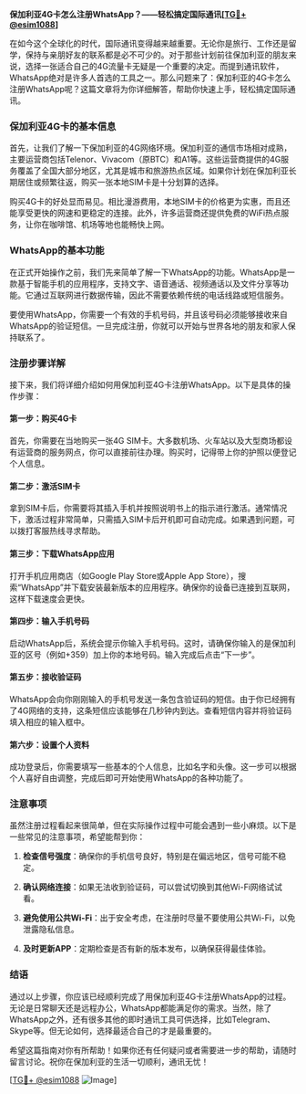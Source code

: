 **保加利亚4G卡怎么注册WhatsApp？——轻松搞定国际通讯[[TG💪+ @esim1088](https://t.me/s/esim1088)]**

在如今这个全球化的时代，国际通讯变得越来越重要。无论你是旅行、工作还是留学，保持与亲朋好友的联系都是必不可少的。对于那些计划前往保加利亚的朋友来说，选择一张适合自己的4G流量卡无疑是一个重要的决定。而提到通讯软件，WhatsApp绝对是许多人首选的工具之一。那么问题来了：保加利亚的4G卡怎么注册WhatsApp呢？这篇文章将为你详细解答，帮助你快速上手，轻松搞定国际通讯。

### 保加利亚4G卡的基本信息

首先，让我们了解一下保加利亚的4G网络环境。保加利亚的通信市场相对成熟，主要运营商包括Telenor、Vivacom（原BTC）和A1等。这些运营商提供的4G服务覆盖了全国大部分地区，尤其是城市和旅游热点区域。如果你计划在保加利亚长期居住或频繁往返，购买一张本地SIM卡是十分划算的选择。

购买4G卡的好处显而易见。相比漫游费用，本地SIM卡的价格更为实惠，而且还能享受更快的网速和更稳定的连接。此外，许多运营商还提供免费的WiFi热点服务，让你在咖啡馆、机场等地也能畅快上网。

### WhatsApp的基本功能

在正式开始操作之前，我们先来简单了解一下WhatsApp的功能。WhatsApp是一款基于智能手机的应用程序，支持文字、语音通话、视频通话以及文件分享等功能。它通过互联网进行数据传输，因此不需要依赖传统的电话线路或短信服务。

要使用WhatsApp，你需要一个有效的手机号码，并且该号码必须能够接收来自WhatsApp的验证短信。一旦完成注册，你就可以开始与世界各地的朋友和家人保持联系了。

### 注册步骤详解

接下来，我们将详细介绍如何用保加利亚4G卡注册WhatsApp。以下是具体的操作步骤：

#### 第一步：购买4G卡

首先，你需要在当地购买一张4G SIM卡。大多数机场、火车站以及大型商场都设有运营商的服务网点，你可以直接前往办理。购买时，记得带上你的护照以便登记个人信息。

#### 第二步：激活SIM卡

拿到SIM卡后，你需要将其插入手机并按照说明书上的指示进行激活。通常情况下，激活过程非常简单，只需插入SIM卡后开机即可自动完成。如果遇到问题，可以拨打客服热线寻求帮助。

#### 第三步：下载WhatsApp应用

打开手机应用商店（如Google Play Store或Apple App Store），搜索“WhatsApp”并下载安装最新版本的应用程序。确保你的设备已连接到互联网，这样下载速度会更快。

#### 第四步：输入手机号码

启动WhatsApp后，系统会提示你输入手机号码。这时，请确保你输入的是保加利亚的区号（例如+359）加上你的本地号码。输入完成后点击“下一步”。

#### 第五步：接收验证码

WhatsApp会向你刚刚输入的手机号发送一条包含验证码的短信。由于你已经拥有了4G网络的支持，这条短信应该能够在几秒钟内到达。查看短信内容并将验证码填入相应的输入框中。

#### 第六步：设置个人资料

成功登录后，你需要填写一些基本的个人信息，比如名字和头像。这一步可以根据个人喜好自由调整，完成后即可开始使用WhatsApp的各种功能了。

### 注意事项

虽然注册过程看起来很简单，但在实际操作过程中可能会遇到一些小麻烦。以下是一些常见的注意事项，希望能帮到你：

1. **检查信号强度**：确保你的手机信号良好，特别是在偏远地区，信号可能不稳定。
   
2. **确认网络连接**：如果无法收到验证码，可以尝试切换到其他Wi-Fi网络试试看。

3. **避免使用公共Wi-Fi**：出于安全考虑，在注册时尽量不要使用公共Wi-Fi，以免泄露隐私信息。

4. **及时更新APP**：定期检查是否有新的版本发布，以确保获得最佳体验。

### 结语

通过以上步骤，你应该已经顺利完成了用保加利亚4G卡注册WhatsApp的过程。无论是日常聊天还是远程办公，WhatsApp都能满足你的需求。当然，除了WhatsApp之外，还有很多其他的即时通讯工具可供选择，比如Telegram、Skype等。但无论如何，选择最适合自己的才是最重要的。

希望这篇指南对你有所帮助！如果你还有任何疑问或者需要进一步的帮助，请随时留言讨论。祝你在保加利亚的生活一切顺利，通讯无忧！

[[TG💪+ @esim1088](https://t.me/s/esim1088) ![Image](https://i.postimg.cc/4NQfJmqS/Snipaste-2025-05-13-00-14-12.png)]